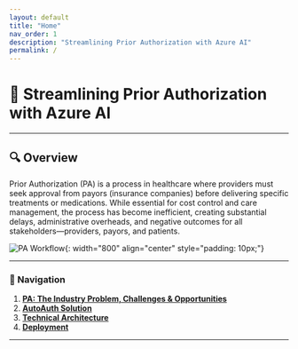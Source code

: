 ```yaml
---
layout: default
title: "Home"
nav_order: 1
description: "Streamlining Prior Authorization with Azure AI"
permalink: /
---
```


# 🚀 **Streamlining Prior Authorization with Azure AI** 

---

## 🔍 Overview  

Prior Authorization (PA) is a process in healthcare where providers must seek approval from payors (insurance companies) before delivering specific treatments or medications. While essential for cost control and care management, the process has become inefficient, creating substantial delays, administrative overheads, and negative outcomes for all stakeholders—providers, payors, and patients.

![PA Workflow](./images/paworkflow.png){: width="800" align="center" style="padding: 10px;"}

---

### 🌟 Navigation  

1. **[PA: The Industry Problem, Challenges & Opportunities](challenges.md)**
2. **[AutoAuth Solution](autoauth_solution.md)**  
3. **[Technical Architecture](technical_architecture.md)**  
4. **[Deployment](deployment.md)**  

---